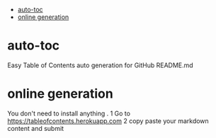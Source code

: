 - [auto-toc](#auto-toc)
- [online generation](#online-generation)

# auto-toc
Easy Table of Contents  auto generation for GitHub README.md

# online generation
You don't need to install anything .
1 Go to https://tableofcontents.herokuapp.com
2 copy paste your markdown content and submit
